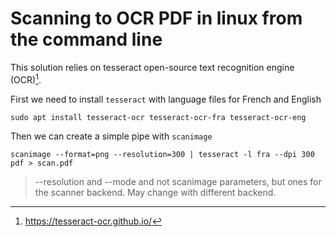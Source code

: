 # Scanning to OCR PDF in linux from the command line

This solution relies on tesseract open-source text recognition engine
(OCR)[^1]. 

First we need to install `tesseract` with language files for French and
English

```
sudo apt install tesseract-ocr tesseract-ocr-fra tesseract-ocr-eng
```

Then we can create a simple pipe with `scanimage`
```
scanimage --format=png --resolution=300 | tesseract -l fra --dpi 300 pdf > scan.pdf
```

> --resolution and --mode and not scanimage parameters, but ones for the
> scanner backend. May change with different backend.

[^1]: https://tesseract-ocr.github.io/
